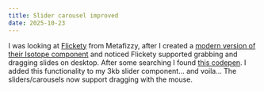 ```yaml
---
title: Slider carousel improved
date: 2025-10-23
---
```


I was looking at [Flickety](https://flickity.metafizzy.co/) from Metafizzy, after I created a [modern version of their Isotope component](/blog/isotope-in-just-60-lines/) and noticed Flickety supported grabbing and dragging slides on desktop. After some searching I found [this codepen](https://codepen.io/thenutz/pen/VwYeYEE?editors=1010). I added this functionality to my 3kb slider component... and voila... The sliders/carousels now support dragging with the mouse.